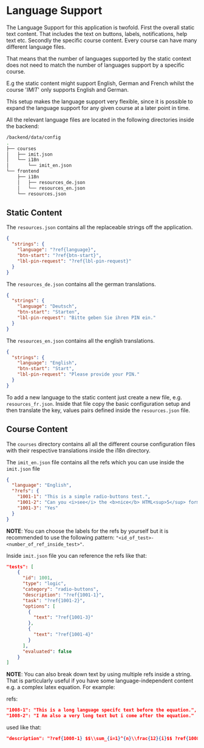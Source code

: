 # Language Support 

The Language Support for this application is twofold. First the overall static text content. That includes the text on buttons, labels, notifications, help text etc. Secondly the specific course content. Every course can have many different language files.

That means that the number of languages supported by the static context does not need to match the number of languages support by a specific course. 

E.g the static content might support English, German and French whilst the course '*IMIT*' only supports English and German.

This setup makes the language support very flexible, since it is possible to expand the language support for any given course at a later point in time.

All the relevant language files are located in the following directories inside the backend:

```bash
/backend/data/config
.
├── courses
│   ├── imit.json
│   └── i18n
│       └── imit_en.json
└── frontend
    ├── i18n
    │   ├── resources_de.json
    │   └── resources_en.json
    └── resources.json
```



## Static Content

The `resources.json` contains all the replaceable strings off the application. 

```json
{
  "strings": {
    "language": "?ref{language}",
    "btn-start": "?ref{btn-start}",
    "lbl-pin-request": "?ref{lbl-pin-request}"
  }
}

```

The `resources_de.json` contains all the german translations.

```json
{
  "strings": {
    "language": "Deutsch",
    "btn-start": "Starten",
    "lbl-pin-request": "Bitte geben Sie ihren PIN ein."
  }
}

```

The `resources_en.json` contains all the english translations.

```json
{
  "strings": {
    "language": "English",
    "btn-start": "Start",
    "lbl-pin-request": "Please provide your PIN."
  }
}

```

To add a new language to the static content just create a new file, e.g. `resources_fr.json`. Inside that file copy the basic configuration setup and then translate the key, values pairs defined inside the `resources.json` file.

## Course Content

The `courses` directory contains all all the different course configuration files with their respective translations inside the i18n directory. 

The `imit_en.json` file contains all the refs which you can use inside the `imit.json` file

```json
{
  "language": "English",
  "?refs": {
    "1001-1": "This is a simple radio-buttons test.",
    "1001-2": "Can you <i>see</i> the <b>nice</b> HTML<sup>5</sup> formatting?",
    "1001-3": "Yes"
  }
}

```

**NOTE**: You can choose the labels for the refs by yourself but it is recommended to use the following pattern: `"<id_of_test>-<number_of_ref_inside_test>"`.

Inside `imit.json` file you can reference the refs like that:

```json
"tests": [
    {
      "id": 1001,
      "type": "logic",
      "category": "radio-buttons",
      "description": "?ref{1001-1}",
      "task": "?ref{1001-2}",
      "options": [
        {
          "text": "?ref{1001-3}"
        },
        {
          "text": "?ref{1001-4}"
        }
      ],
      "evaluated": false
    }
]
```

**NOTE**: You can also break down text by using multiple refs inside a string. That is particularly useful if you have some language-independent content e.g. a complex latex equation. For example:

refs:

```json
"1008-1": "This is a long language specifc text before the equation.",
"1008-2": "I Am also a very long text but i come after the equation."
```

used like that:

```json
"description": "?ref{1008-1} $$\\sum_{i=1}^{n}\\frac{12}{i}$$ ?ref{1008-2}",
```
